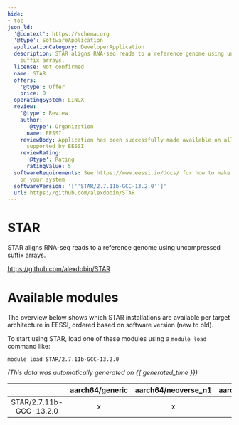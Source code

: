 ```yaml
---
hide:
- toc
json_ld:
  '@context': https://schema.org
  '@type': SoftwareApplication
  applicationCategory: DeveloperApplication
  description: STAR aligns RNA-seq reads to a reference genome using uncompressed
    suffix arrays.
  license: Not confirmed
  name: STAR
  offers:
    '@type': Offer
    price: 0
  operatingSystem: LINUX
  review:
    '@type': Review
    author:
      '@type': Organization
      name: EESSI
    reviewBody: Application has been successfully made available on all architectures
      supported by EESSI
    reviewRating:
      '@type': Rating
      ratingValue: 5
  softwareRequirements: See https://www.eessi.io/docs/ for how to make EESSI available
    on your system
  softwareVersion: '[''STAR/2.7.11b-GCC-13.2.0'']'
  url: https://github.com/alexdobin/STAR
---
```


STAR
====


STAR aligns RNA-seq reads to a reference genome using uncompressed suffix arrays.

https://github.com/alexdobin/STAR
# Available modules


The overview below shows which STAR installations are available per target architecture in EESSI, ordered based on software version (new to old).

To start using STAR, load one of these modules using a `module load` command like:

```shell
module load STAR/2.7.11b-GCC-13.2.0
```

*(This data was automatically generated on {{ generated_time }})*  

| |aarch64/generic|aarch64/neoverse_n1|aarch64/neoverse_v1|aarch64/nvidia/grace|x86_64/generic|x86_64/amd/zen2|x86_64/amd/zen3|x86_64/amd/zen4|x86_64/intel/cascadelake|x86_64/intel/haswell|x86_64/intel/icelake|x86_64/intel/sapphirerapids|x86_64/intel/skylake_avx512|
| :---: | :---: | :---: | :---: | :---: | :---: | :---: | :---: | :---: | :---: | :---: | :---: | :---: | :---: |
|STAR/2.7.11b-GCC-13.2.0|x|x|x|x|x|x|x|x|x|x|x|x|x|
